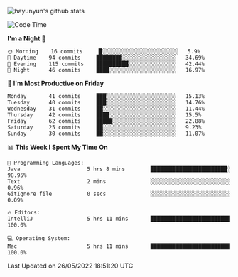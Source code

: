 
![hayunyun's github stats](https://github-readme-stats.vercel.app/api?username=hayunyun&show_icons=true)


<!--START_SECTION:waka-->
![Code Time](http://img.shields.io/badge/Code%20Time-0%20secs-blue)

**I'm a Night 🦉** 

```text
🌞 Morning    16 commits     █░░░░░░░░░░░░░░░░░░░░░░░░   5.9% 
🌆 Daytime    94 commits     ████████░░░░░░░░░░░░░░░░░   34.69% 
🌃 Evening    115 commits    ██████████░░░░░░░░░░░░░░░   42.44% 
🌙 Night      46 commits     ████░░░░░░░░░░░░░░░░░░░░░   16.97%

```
📅 **I'm Most Productive on Friday** 

```text
Monday       41 commits     ███░░░░░░░░░░░░░░░░░░░░░░   15.13% 
Tuesday      40 commits     ███░░░░░░░░░░░░░░░░░░░░░░   14.76% 
Wednesday    31 commits     ██░░░░░░░░░░░░░░░░░░░░░░░   11.44% 
Thursday     42 commits     ████░░░░░░░░░░░░░░░░░░░░░   15.5% 
Friday       62 commits     █████░░░░░░░░░░░░░░░░░░░░   22.88% 
Saturday     25 commits     ██░░░░░░░░░░░░░░░░░░░░░░░   9.23% 
Sunday       30 commits     ██░░░░░░░░░░░░░░░░░░░░░░░   11.07%

```


📊 **This Week I Spent My Time On** 

```text
💬 Programming Languages: 
Java                     5 hrs 8 mins        ████████████████████████░   98.95% 
Text                     2 mins              ░░░░░░░░░░░░░░░░░░░░░░░░░   0.96% 
GitIgnore file           0 secs              ░░░░░░░░░░░░░░░░░░░░░░░░░   0.09%

🔥 Editors: 
IntelliJ                 5 hrs 11 mins       █████████████████████████   100.0%

💻 Operating System: 
Mac                      5 hrs 11 mins       █████████████████████████   100.0%

```


 Last Updated on 26/05/2022 18:51:20 UTC
<!--END_SECTION:waka-->

<!--
**hayunyun/hayunyun** is a ✨ _special_ ✨ repository because its `README.md` (this file) appears on your GitHub profile.

Here are some ideas to get you started:

- 🔭 I’m currently working on ...
- 🌱 I’m currently learning ...
- 👯 I’m looking to collaborate on ...
- 🤔 I’m looking for help with ...
- 💬 Ask me about ...
- 📫 How to reach me: ...
- 😄 Pronouns: ...
- ⚡ Fun fact: ...
-->
